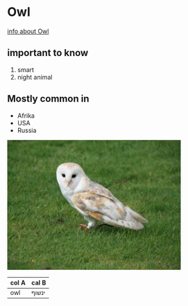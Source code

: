 # Owl
[info about Owl](http://www.skyenimals.com/animal_index.cgi?animal=owl)
## important to know
1. smart
2. night animal
## Mostly common in
* Afrika 
* USA 
* Russia

![Image of Owl](/images/owl.jpg)

col A | cal B
------|-------
owl | ינשוף
